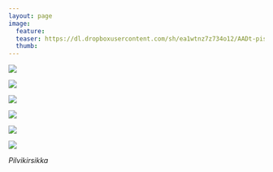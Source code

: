 ```yaml
---
layout: page
image:
  feature:
  teaser: https://dl.dropboxusercontent.com/sh/ea1wtnz7z734o12/AADt-pisUHYZdyN2DDz_rJ_da/luontokuvat/kes%C3%A4/8/DS34049-245px.jpg
  thumb:
---
```


[![](https://dl.dropboxusercontent.com/sh/ea1wtnz7z734o12/AAD_H5aLGgFvVDZxuzNmUdo1a/luontokuvat/kes%C3%A4/8/DS34113-800px.jpg)](https://dl.dropboxusercontent.com/sh/ea1wtnz7z734o12/AADaTcQPToalrRca5iRDpjXDa/luontokuvat/kes%C3%A4/8/DS34113.jpg)

[![](https://dl.dropboxusercontent.com/sh/ea1wtnz7z734o12/AAALYqzSmykt9wMpQQi_6MOPa/luontokuvat/kes%C3%A4/8/DS34079-800px.jpg)](https://dl.dropboxusercontent.com/sh/ea1wtnz7z734o12/AACwfbNkVPeQ95pNIEcXVqIua/luontokuvat/kes%C3%A4/8/DS34079.jpg)

[![](https://dl.dropboxusercontent.com/sh/ea1wtnz7z734o12/AADbxH9FB9xT4neLFUMvt23Oa/luontokuvat/kes%C3%A4/8/DS34059-800px.jpg)](https://dl.dropboxusercontent.com/sh/ea1wtnz7z734o12/AAAHPXQzAmqKWHxEEdiFnOIwa/luontokuvat/kes%C3%A4/8/DS34059.jpg)

[![](https://dl.dropboxusercontent.com/sh/ea1wtnz7z734o12/AABny_dVSvtB3Kbxl8ztGTbLa/luontokuvat/kes%C3%A4/8/DS34057-800px.jpg)](https://dl.dropboxusercontent.com/sh/ea1wtnz7z734o12/AABpyGDh-dmXSyT6Wq9s72iaa/luontokuvat/kes%C3%A4/8/DS34057.jpg)

[![](https://dl.dropboxusercontent.com/sh/ea1wtnz7z734o12/AADnPjPAIbdABKOacjIfdV1ia/luontokuvat/kes%C3%A4/8/DS34054-800px.jpg)](https://dl.dropboxusercontent.com/sh/ea1wtnz7z734o12/AABfr7pFDF5fg7F7IBBL041ja/luontokuvat/kes%C3%A4/8/DS34054.jpg)

[![](https://dl.dropboxusercontent.com/sh/ea1wtnz7z734o12/AABqtzwIcO6irThK_ChmBIP4a/luontokuvat/kes%C3%A4/8/DS34049-800px.jpg)](https://dl.dropboxusercontent.com/sh/ea1wtnz7z734o12/AADvquQuQnFKWJXtlSO7IA80a/luontokuvat/kes%C3%A4/8/DS34049.jpg)

*Pilvikirsikka*
